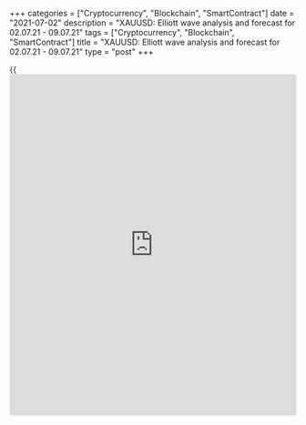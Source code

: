 +++
categories = ["Cryptocurrency", "Blockchain", "SmartContract"]
date = "2021-07-02"
description = "XAUUSD: Elliott wave analysis and forecast for 02.07.21 - 09.07.21"
tags = ["Cryptocurrency", "Blockchain", "SmartContract"]
title = "XAUUSD: Elliott wave analysis and forecast for 02.07.21 - 09.07.21"
type = "post"
+++

{{<iframe id="large-banner" src="https://www.bounty.group/#slide=27.0" width="100%" height="600" scrolling="no" style="border: 0px solid rgb(216, 221, 230); border-radius: 3px;">}}

2021-07-02

2021-07-02

XAUUSD: Elliott wave analysis and forecast for 02.07.21 – 09.07.21Alex
Geuta

 **Main scenario:** long positions will be relevant from corrections
above the level of 1674.46 with a target of 1958.14 – 2016.10.

 **Alternative scenario:** breakout and consolidation below the level of
1674.46 will allow the pair to continue declining to the levels of
1568.91 – 1447.92.

 **Analysis:** an ascending third wave of a larger degree (3) formed in
the [daily](https://www.fintecher.org/2020/03/03/forex-trading-daily-strategy/) time frame, and a descending correction developed as wave (4),
supposedly. The fifth wave (5) appears to be forming in the H4 time
frame, with the first wave of smaller degree 1 of (5) formed and the
downward correction 2 of (5) completed inside. In the H1 time frame,
wave  3 of (5) started developing. If the presumption is correct, the
pair will continue to rise to the levels of 1958.14 – 2016.10. The level
of 1674.46 is critical in this scenario as the breakout will enable the
pair to continue declining to the levels of 1568.91 – 1447.92.

* * *

* * *



## Price chart of XAUUSD in real time mode

The content of this article reflects the author’s opinion and does not
necessarily reflect the official position of LiteForex. The material
published on this page is provided for informational purposes only and
should not be considered as the provision of investment advice for the
purposes of Directive 2004/39/EC.

Rate this article:

{{value}}

( {{count}} {{title}} )